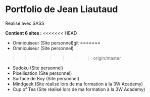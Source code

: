 # Portfolio de Jean Liautaud

Réalisé avec SASS

**Contient 6 sites :**
<<<<<<< HEAD
* Omnicuiseur (Site personnel)git
=======
* Omnicuiseur (Site personnel)
>>>>>>> origin/master
* Sudoku (Site personnel)
* Pixellisation (Site personnel)
* Surface de Boy (Site personnel)
* Mindgeek (Site réalisé lors de ma formation à la 3W Academy)
* Cup of Tea (Site réalisé lors de ma formation à la 3W Academy)
